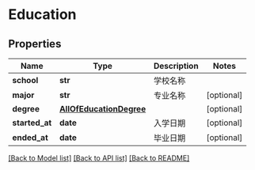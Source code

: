 # Education

## Properties
Name | Type | Description | Notes
------------ | ------------- | ------------- | -------------
**school** | **str** | 学校名称 | 
**major** | **str** | 专业名称 | [optional] 
**degree** | [**AllOfEducationDegree**](AllOfEducationDegree.md) |  | [optional] 
**started_at** | **date** | 入学日期 | [optional] 
**ended_at** | **date** | 毕业日期 | [optional] 

[[Back to Model list]](../README.md#documentation-for-models) [[Back to API list]](../README.md#documentation-for-api-endpoints) [[Back to README]](../README.md)

